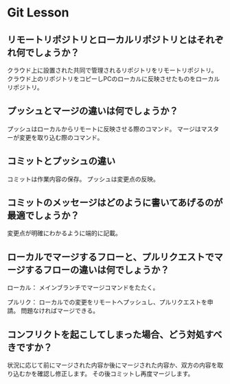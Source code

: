# Git Lesson

## リモートリポジトリとローカルリポジトリとはそれぞれ何でしょうか？
クラウド上に設置された共同で管理されるリポジトリをリモートリポジトリ。
クラウド上のリポジトリをコピーしPCのローカルに反映させたものをローカルリポジトリ。

## プッシュとマージの違いは何でしょうか？
プッシュはローカルからリモートに反映させる際のコマンド。
マージはマスターが変更を取り込む際のコマンド。

## コミットとプッシュの違い
コミットは作業内容の保存。
プッシュは変更点の反映。

## コミットのメッセージはどのように書いてあげるのが最適でしょうか？
変更点が明確にわかるように端的に記載。


## ローカルでマージするフローと、プルリクエストでマージするフローの違いは何でしょうか？
ローカル：
メインブランチでマージコマンドをたたく。

プルリク：
ローカルでの変更をリモートへプッシュし、プルリクエストを申請。
問題なければマージできる。

## コンフリクトを起こしてしまった場合、どう対処すべきですか？
状況に応じて前にマージされた内容か後にマージされた内容か、双方の内容を取り込むかを確認し修正します。
その後コミットし再度マージします。